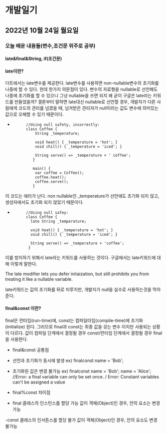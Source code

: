 # 개발일기
## 2022년 10월 24일 월요일
### 오늘 배운 내용들(변수,조건문 위주로 공부)
#### late&final&String, if(조건문)

#### late이란?
다트에서는 late변수를 제공한다. late변수를 사용하면 non-nullable변수의 초기화를 나중에 할 수 있다. 헌데 한가지 의문점이 있다. 변수의 자료형을 nullable로 선언해도 나중에 초기화를 할 수 있으니 그냥 nullable을 쓰면 되지 왜 굳이 구글은 late라는 키워드를 만들었을까? 결론부터 말하면
late대신 nullable로 선언할 경우, 개발자가 다른 사람에게 코드의 관리를 넘겼을 때, 넘겨받은 관리자가 null이라는 값도 변수에 의미있는 값으로 오해할 수 있기 때문이다.
-           //Using null safety, incorrectly:
            class Coffee {
                String _temperature;

                void heat() { _temperature = 'hot'; }
                void chill() { _temperature = 'iced'; }

                String serve() => _temperature + ' coffee';
               }

               main() {
                var coffee = Coffee();
                coffee.heat();
                coffee.serve();
               }
    
이 코드는 에러가 난다. non nullable인 _temperature가 선언에도 초기화 되지 않고, 생성자에서도 초기화 되지 않았기 때문이다.
        
-           //Using null safey:
            class Coffee {
              late String _temperature;
              
              void heat() { _temperature = 'hot'; }
              void chill() { _temperature = 'iced'; }
              
              String serve() => _temperature + 'coffee';
             }
             
이를 방지하기 위해서 late라는 키워드를 사용하는 것이다. 구글에서는 late키워드에 대해 이렇게 말한다.
 
The late modifier lets you defer initaization, but still prohibits you from treating it like a nullable variable.

late키워드는 값의 초기화를 뒤로 미루지만, 개발지가 null을 실수로 사용하는것을 막아준다.
                      
#### final&const 이란?
final은 런타임(run-time)에, const는 컴파일타임(compile-time)에 초기화(initialize) 된다.
그러므로 final과 const는 최종 값을 갖는 변수 이지만 사용되는 상황이 다르다. 
값이 컴파일 단계에서 결정될 경우 const/런타임 단계에서 결정될 경우 final을 사용한다.

- final&const 공통점
- 선언과 초기화가 동시에 발생 
  ex) finalconst name = 'Bob';

- 초기화된 값은 변경 불가능 
  ex) finalconst name = 'Bob';
  name = 'Alice'; //Error: a final variable can only be set once. / Error: Constant variables can't be assigned a value

- final%const 차이점 
- final
  클래스의 인스턴스를 할당 가능
  값이 객체(Object)인 경우, 안의 요소는 변경 가능 
 
 -const
  클래스의 인서튼스를 할당 불가
  값이 객체(Object)인 경우, 안의 요소도 변경 불가능 
             
        
